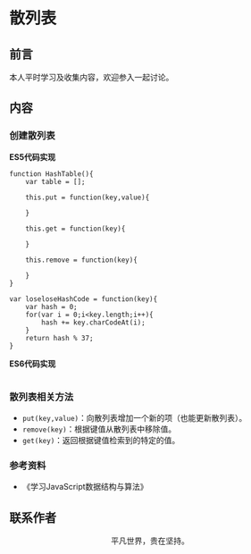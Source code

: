 # 散列表

## 前言

本人平时学习及收集内容，欢迎参入一起讨论。

## 内容

### 创建散列表

**ES5代码实现**

```
function HashTable(){
    var table = [];

    this.put = function(key,value){

    }

    this.get = function(key){

    }

    this.remove = function(key){

    }
}

var loseloseHashCode = function(key){
    var hash = 0;
    for(var i = 0;i<key.length;i++){
        hash += key.charCodeAt(i);
    }
    return hash % 37;
}
```

**ES6代码实现**

```
```

### 散列表相关方法

- `put(key,value)`：向散列表增加一个新的项（也能更新散列表）。
- `remove(key)`：根据键值从散列表中移除值。
- `get(key)`：返回根据键值检索到的特定的值。

### 参考资料

- 《学习JavaScript数据结构与算法》

## 联系作者

<div align="center">
    <p>
        平凡世界，贵在坚持。
    </p>
    <img :src="$withBase('/about/contact.png')" />
</div>